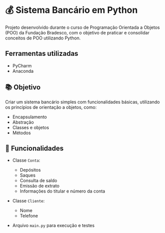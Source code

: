 # 💰 Sistema Bancário em Python

Projeto desenvolvido durante o curso de Programação Orientada a Objetos (POO) da Fundação Bradesco, com o objetivo de praticar e consolidar conceitos de POO utilizando Python.
## Ferramentas utilizadas
- PyCharm
- Anaconda
## 📚 Objetivo
Criar um sistema bancário simples com funcionalidades básicas, utilizando os princípios de orientação a objetos, como:
- Encapsulamento
- Abstração
- Classes e objetos
- Métodos

## 🧠 Funcionalidades

- Classe `Conta`:
  - Depósitos
  - Saques
  - Consulta de saldo
  - Emissão de extrato
  - Informações do titular e número da conta

- Classe `Cliente`:
  - Nome
  - Telefone

- Arquivo `main.py` para execução e testes


